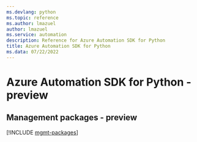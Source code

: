 ```yaml
---
ms.devlang: python
ms.topic: reference
ms.author: lmazuel
author: lmazuel
ms.service: automation
description: Reference for Azure Automation SDK for Python
title: Azure Automation SDK for Python
ms.data: 07/22/2022
---
```

# Azure Automation SDK for Python - preview

## Management packages - preview
[!INCLUDE [mgmt-packages](automation-mgmt-index.md)]